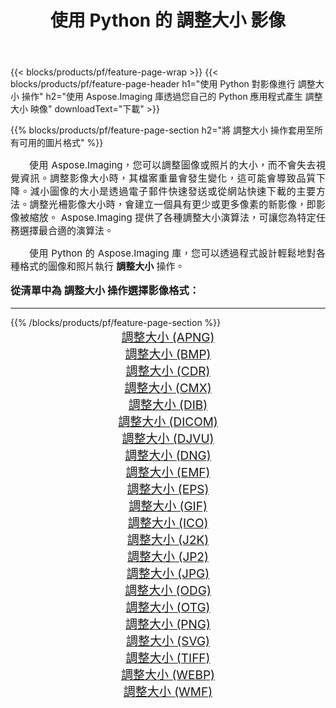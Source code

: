 ﻿---
title: 使用 Python 的 調整大小 影像 
weight: 3920
url: /zh-hant/python-net/resize/ 
lang: zh-hant
langdirlevel: 2
locales: zh-hans,ja,it,ru,de,es,fr,nl,id,lt,pl,pt,vi,tr,ko,zh-hant,ar,hi,th,sv,cs,uk,he
description: 使用您自己的 Python 應用程式和伺服器 API 將 Aspose.Imaging 庫套用至 調整大小 圖像和照片。
---

{{< blocks/products/pf/feature-page-wrap >}}
{{< blocks/products/pf/feature-page-header h1="使用 Python 對影像進行 調整大小 操作" h2="使用 Aspose.Imaging 庫透過您自己的 Python 應用程式產生 調整大小 映像" downloadText="下載" >}}


{{% blocks/products/pf/feature-page-section  h2="將 調整大小 操作套用至所有可用的圖片格式" %}}
<p align="justify" style="text-indent:2em;font-size:15px;">
使用 Aspose.Imaging，您可以調整圖像或照片的大小，而不會失去視覺資訊。調整影像大小時，其檔案重量會發生變化，這可能會導致品質下降。減小圖像的大小是透過電子郵件快速發送或從網站快速下載的主要方法。調整光柵影像大小時，會建立一個具有更少或更多像素的新影像，即影像被縮放。 Aspose.Imaging 提供了各種調整大小演算法，可讓您為特定任務選擇最合適的演算法。
</p>
<p align="justify" style="text-indent:2em;font-size:15px;">
使用 Python 的 Aspose.Imaging 庫，您可以透過程式設計輕鬆地對各種格式的圖像和照片執行 <b>調整大小</b> 操作。
</p>
<h3 style="margin-top:16px;">
從清單中為 調整大小 操作選擇影像格式：
</h3>
<hr/>
{{% /blocks/products/pf/feature-page-section %}}
<div class="container-fluid productfamilypage bg-gray">
    <div class="convertypes bg-gray agp-content section">
        <div class="container">
		<div class="row other-converters" style="gap: 10px;font-size: 19px;text-align:center;">
		    <div class='col-md-3 other-converter remove-lp remove-rp'><a href="/imaging/zh-hant/python-net/resize/apng/" style="padding:15px;">調整大小 (APNG)</a></div><div class='col-md-3 other-converter remove-lp remove-rp'><a href="/imaging/zh-hant/python-net/resize/bmp/" style="padding:15px;">調整大小 (BMP)</a></div><div class='col-md-3 other-converter remove-lp remove-rp'><a href="/imaging/zh-hant/python-net/resize/cdr/" style="padding:15px;">調整大小 (CDR)</a></div><div class='col-md-3 other-converter remove-lp remove-rp'><a href="/imaging/zh-hant/python-net/resize/cmx/" style="padding:15px;">調整大小 (CMX)</a></div><div class='col-md-3 other-converter remove-lp remove-rp'><a href="/imaging/zh-hant/python-net/resize/dib/" style="padding:15px;">調整大小 (DIB)</a></div><div class='col-md-3 other-converter remove-lp remove-rp'><a href="/imaging/zh-hant/python-net/resize/dicom/" style="padding:15px;">調整大小 (DICOM)</a></div><div class='col-md-3 other-converter remove-lp remove-rp'><a href="/imaging/zh-hant/python-net/resize/djvu/" style="padding:15px;">調整大小 (DJVU)</a></div><div class='col-md-3 other-converter remove-lp remove-rp'><a href="/imaging/zh-hant/python-net/resize/dng/" style="padding:15px;">調整大小 (DNG)</a></div><div class='col-md-3 other-converter remove-lp remove-rp'><a href="/imaging/zh-hant/python-net/resize/emf/" style="padding:15px;">調整大小 (EMF)</a></div><div class='col-md-3 other-converter remove-lp remove-rp'><a href="/imaging/zh-hant/python-net/resize/eps/" style="padding:15px;">調整大小 (EPS)</a></div><div class='col-md-3 other-converter remove-lp remove-rp'><a href="/imaging/zh-hant/python-net/resize/gif/" style="padding:15px;">調整大小 (GIF)</a></div><div class='col-md-3 other-converter remove-lp remove-rp'><a href="/imaging/zh-hant/python-net/resize/ico/" style="padding:15px;">調整大小 (ICO)</a></div><div class='col-md-3 other-converter remove-lp remove-rp'><a href="/imaging/zh-hant/python-net/resize/j2k/" style="padding:15px;">調整大小 (J2K)</a></div><div class='col-md-3 other-converter remove-lp remove-rp'><a href="/imaging/zh-hant/python-net/resize/jp2/" style="padding:15px;">調整大小 (JP2)</a></div><div class='col-md-3 other-converter remove-lp remove-rp'><a href="/imaging/zh-hant/python-net/resize/jpg/" style="padding:15px;">調整大小 (JPG)</a></div><div class='col-md-3 other-converter remove-lp remove-rp'><a href="/imaging/zh-hant/python-net/resize/odg/" style="padding:15px;">調整大小 (ODG)</a></div><div class='col-md-3 other-converter remove-lp remove-rp'><a href="/imaging/zh-hant/python-net/resize/otg/" style="padding:15px;">調整大小 (OTG)</a></div><div class='col-md-3 other-converter remove-lp remove-rp'><a href="/imaging/zh-hant/python-net/resize/png/" style="padding:15px;">調整大小 (PNG)</a></div><div class='col-md-3 other-converter remove-lp remove-rp'><a href="/imaging/zh-hant/python-net/resize/svg/" style="padding:15px;">調整大小 (SVG)</a></div><div class='col-md-3 other-converter remove-lp remove-rp'><a href="/imaging/zh-hant/python-net/resize/tiff/" style="padding:15px;">調整大小 (TIFF)</a></div><div class='col-md-3 other-converter remove-lp remove-rp'><a href="/imaging/zh-hant/python-net/resize/webp/" style="padding:15px;">調整大小 (WEBP)</a></div><div class='col-md-3 other-converter remove-lp remove-rp'><a href="/imaging/zh-hant/python-net/resize/wmf/" style="padding:15px;">調整大小 (WMF)</a></div>
                </div>
        </div>
    </div>
</div>
<br/>
